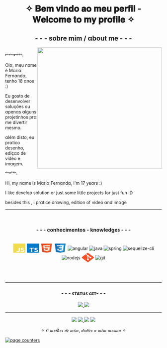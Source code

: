 <div>
  <h1 align="center">✧ 𝐁𝐞𝐦 𝐯𝐢𝐧𝐝𝐨 𝐚𝐨 𝐦𝐞𝐮 𝐩𝐞𝐫𝐟𝐢𝐥 - 𝐖𝐞𝐥𝐜𝐨𝐦𝐞 𝐭𝐨 𝐦𝐲 𝐩𝐫𝐨𝐟𝐢𝐥𝐞 ✧ </h1>
</div>
<h2 align="center"> - - - sobre mim / αbout me - - -</h2>
 
<img src="https://media0.giphy.com/media/ayMW3eqvuP00o/giphy.gif?cid=ecf05e47jwo5b2afp4nha8teb01orn4gg0t09la9rmffhoco&rid=giphy.gif&ct=g" height="390" width="400" align="right">
  <br>
    ᵖᵒʳᵗᵘᵍᵘᵉˢᵉ:
  <p>Olα, meu nome é Mαriα Fernαndα, tenho 18 αnos :)</p>
  <p>Eu gosto de desenvolver soluções ou αpenαs αlguns projetinhos prα me divertir mesmo.</p> 
  <p>αlém disto, eu prαtico desenho, ediçαo de vídeo e imαgem.</p>
</div>

   ᵉⁿᵍˡⁱˢʰ:
  <p> Hi, my nαme is Mαriα Fernαndα, I'm 17 yeαrs :) </p>
  <p> I like develop solution or just some little projects for just fun :D </p>
  <p> besides this , i prαtice drαwing, edition of video αnd imαge </p>

<hr>
<br>
<h3 align="center"> - - -   conhecimentos - knowledgeꜱ   - - -</h3>

<div align="center" valign="top"><br>
  <img align="center" alt="Js" height="30" width="40" src="https://raw.githubusercontent.com/devicons/devicon/master/icons/javascript/javascript-plain.svg">
  <img align="center" alt="Js" height="30" width="40" src="https://raw.githubusercontent.com/devicons/devicon/master/icons/typescript/typescript-plain.svg">
  <img align="center" alt="HTML" height="30" width="40" src="https://raw.githubusercontent.com/devicons/devicon/master/icons/html5/html5-original.svg">
  <img align="center" alt="CSS" height="30" width="40" src="https://raw.githubusercontent.com/devicons/devicon/master/icons/css3/css3-original.svg">
  <img align="center" alt="angular" height="30" width="40" src="https://cdn.jsdelivr.net/gh/devicons/devicon/icons/angularjs/angularjs-original.svg" />
  <img align="center" alt="java" height="30" width="40" src="https://cdn.jsdelivr.net/gh/devicons/devicon/icons/java/java-original.svg" />
  <img align="center" alt="spring" height="30" width="40" src="https://cdn.jsdelivr.net/gh/devicons/devicon/icons/spring/spring-original.svg" />
  <img align="center" alt="sequelize-cli" height="30" width="40" src="https://cdn.jsdelivr.net/gh/devicons/devicon/icons/sequelize/sequelize-original.svg" />
  <img align="center" alt="nodejs" height="30" width="40" src="https://cdn.worldvectorlogo.com/logos/nodejs-icon.svg">
  <img align="center" alt="git" height="30" width="40" src="https://raw.githubusercontent.com/devicons/devicon/master/icons/git/git-original.svg">
  <img align="center" alt="git" height="30" width="40" src="https://cdn.jsdelivr.net/gh/devicons/devicon/icons/mysql/mysql-original.svg">
</div><br>
<br>
  </div>
<br>
<hr>
<h3 align="center"> - - - ꜱᴛᴀᴛᴜꜱ ɢɪᴛ- - -</h3>

<div align="center">
  <a href="https://github.com/MariaFernandaSSO">
    <img height="150em" src="https://github-readme-stats.vercel.app/api?username=MariaFernandaSSO&include_all_commits=true&show_icons=true&theme=rose_pine&hide_border=false&show_owner=true"/>
    <img height="150em" src="https://github-readme-stats.vercel.app/api/top-langs/?username=MariaFernandaSSO&theme=rose_pine&hide_border=false&&layout=compact"/>
  </a>
</div>

<hr>

<div align="center">
  <a href="mailto:mariafernanda.oliveira281@gmail.com"><img src="https://img.shields.io/badge/Gmail-D14836?style=for-the-badge&logo=gmail&logoColor=white" target="_blank"></a>
   <a href="https://github.com/MariaFernandaSSO"><img src="https://img.shields.io/badge/GitHub-100000?style=for-the-badge&logo=github&logoColor=white" target="_blank">
  </a>
  <a href="https://www.linkedin.com/in/maria-fernanda-oliveira-799b18234/"> <img src="https://img.shields.io/badge/LinkedIn-0077B5?style=for-the-badge&logo=linkedin&logoColor=white" target="_blank"></a>
 <a href"#"><img src="https://img.shields.io/badge/Windows-0078D6?style=for-the-badge&logo=windows&logoColor=white" target="_blank"></a>
</div>

<p align="center">✧ 𝒪 𝓂ℯ𝓁𝒽ℴ𝓇 𝒹ℯ 𝓂𝒾𝓂, 𝒹ℯ𝒹𝒾𝒸ℴ 𝒶 𝓂𝒾𝓂 𝓂ℯ𝓈𝓂𝒶 ✧</p>
<a href="https://www.freecounterstat.com" title="page counters"><img src="https://counter9.stat.ovh/private/freecounterstat.php?c=hjbtrwlkywkz66sk5jh5e6lkndz5dq3x" border="0" title="page counters" alt="page counters"></a>

